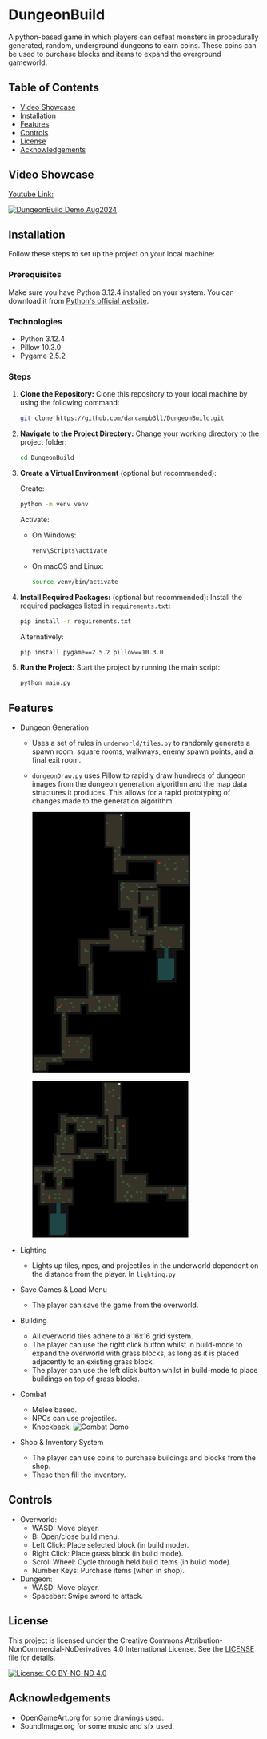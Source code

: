 # DungeonBuild

A python-based game in which players can defeat monsters in procedurally generated, random, underground dungeons to earn coins. These coins can be used to purchase blocks and items to expand the overground gameworld.

## Table of Contents
- [Video Showcase](#video-showcase)
- [Installation](#installation)
- [Features](#features)
- [Controls](#controls)
- [License](#license)
- [Acknowledgements](#acknowledgements)

## Video Showcase
[Youtube Link:]((https://www.youtube.com/watch?v=tZJ1gr_GUmo))

[![DungeonBuild Demo Aug2024](https://img.youtube.com/vi/tZJ1gr_GUmo/maxresdefault.jpg)](https://www.youtube.com/watch?v=tZJ1gr_GUmo)

## Installation

Follow these steps to set up the project on your local machine:

### Prerequisites

Make sure you have Python 3.12.4 installed on your system. You can download it from [Python's official website](https://www.python.org/downloads/release/python-3124/).

### Technologies

- Python 3.12.4
- Pillow 10.3.0
- Pygame 2.5.2

### Steps

1. **Clone the Repository:**
    Clone this repository to your local machine by using the following command:
    ```sh
    git clone https://github.com/dancampb3ll/DungeonBuild.git
    ```

2. **Navigate to the Project Directory:**
    Change your working directory to the project folder:
    ```sh
    cd DungeonBuild
3. **Create a Virtual Environment** (optional but recommended):
    
    Create:
    ```sh
    python -m venv venv
    ```

    Activate:
    - On Windows:
        ```sh
        venv\Scripts\activate
        ```
    - On macOS and Linux:
        ```sh
        source venv/bin/activate
        ```
4. **Install Required Packages:** (optional but recommended):
    Install the required packages listed in `requirements.txt`:
    ```sh
    pip install -r requirements.txt
    ```
    
    Alternatively:
    ```sh
    pip install pygame==2.5.2 pillow==10.3.0
    ```
5. **Run the Project:** 
    Start the project by running the main script:
    ```sh
    python main.py
    ```

## Features
- Dungeon Generation
    - Uses a set of rules in `underworld/tiles.py` to randomly generate a spawn room, square rooms, walkways, enemy spawn points, and a final exit room.
    - `dungeonDraw.py` uses Pillow to rapidly draw hundreds of dungeon images from the dungeon generation algorithm and the map data structures it produces. This allows for a rapid prototyping of changes made to the generation algorithm.

        ![Dungeon Example 1](misc/readme/example_dungeon_image1.png)
        
        ![Dungeon Example 2](misc/readme/example_dungeon_image2.png)
- Lighting
    - Lights up tiles, npcs, and projectiles in the underworld dependent on the distance from the player. In `lighting.py`
- Save Games & Load Menu
    - The player can save the game from the overworld.
- Building
    - All overworld tiles adhere to a 16x16 grid system.
    - The player can use the right click button whilst in build-mode to expand the overworld with grass blocks, as long as it is placed adjacently to an existing grass block.
    - The player can use the left click button whilst in build-mode to place buildings on top of grass blocks.
- Combat
    - Melee based.
    - NPCs can use projectiles.
    - Knockback.
        ![Combat Demo](https://imgur.com/a/0wR5CzZ)

- Shop & Inventory System
    - The player can use coins to purchase buildings and blocks from the shop.
    - These then fill the inventory.


## Controls
- Overworld:
    - WASD: Move player.
    - B: Open/close build menu.
    - Left Click: Place selected block (in build mode).
    - Right Click: Place grass block (in build mode).
    - Scroll Wheel: Cycle through held build items (in build mode). 
    - Number Keys: Purchase items (when in shop). 
- Dungeon:
    - WASD: Move player.
    - Spacebar: Swipe sword to attack.

## License
This project is licensed under the Creative Commons Attribution-NonCommercial-NoDerivatives 4.0 International License. See the [LICENSE](LICENSE) file for details.

[![License: CC BY-NC-ND 4.0](https://img.shields.io/badge/License-CC%20BY--NC--ND%204.0-lightgrey.svg)](http://creativecommons.org/licenses/by-nc-nd/4.0/)

## Acknowledgements
- OpenGameArt.org for some drawings used.
- SoundImage.org for some music and sfx used.